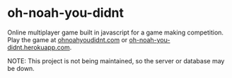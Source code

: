 # oh-noah-you-didnt
Online multiplayer game built in javascript for a game making competition.  
Play the game at [ohnoahyoudidnt.com](https://ohnoahyoudidnt.com) or [oh-noah-you-didnt.herokuapp.com](https://oh-noah-you-didnt.herokuapp.com).  
  
NOTE: This project is not being maintained, so the server or database may be down.
